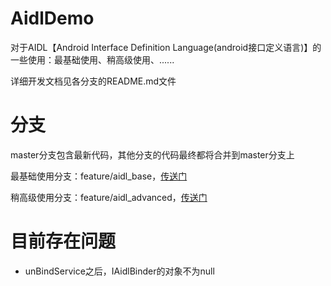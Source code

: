 # AidlDemo

对于AIDL【Android Interface Definition Language(android接口定义语言)】的一些使用：最基础使用、稍高级使用、......

详细开发文档见各分支的README.md文件

# 分支

master分支包含最新代码，其他分支的代码最终都将合并到master分支上

最基础使用分支：feature/aidl_base，[传送门](https://github.com/fengqingxiuyi/AidlDemo/tree/feature/aidl_base)

稍高级使用分支：feature/aidl_advanced，[传送门](https://github.com/fengqingxiuyi/AidlDemo/tree/feature/aidl_advanced)

# 目前存在问题

- unBindService之后，IAidlBinder的对象不为null
